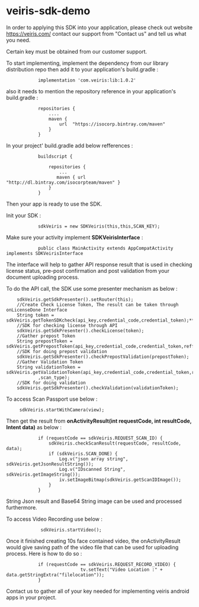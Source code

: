 # veiris-sdk-demo


In order to applying this SDK into your application, please check out website https://veiris.com/
contact our support from "Contact us" and tell us what you need.

Certain key must be obtained from our customer support.

To start implementing, implement the dependency from our library distribution repo then add it to 
your application's build.gradle :

                implementation 'com.veiris:lib:1.0.2'

also it needs to mention the repository reference in your application's build.gradle  :

                repositories {
                    ....
                    maven {
                        url  "https://isocorp.bintray.com/maven"
                    }
                }

In your project' build.gradle add below refferences :


                buildscript {
                
                    repositories {
                        ...
                       maven { url "http://dl.bintray.com/isocorpteam/maven" }
                    }
                }

Then your app is ready to use the SDK.


Init your SDK :

                sdkVeiris = new SDKVeiris(this,this,SCAN_KEY);
                
Make sure your activity implement **SDKVeirisInterface** :
    
                public class MainActivity extends AppCompatActivity implements SDKVeirisInterface
                
The interface will help to gather API response result that is used in checking license status,
pre-post confirmation and post validation from your document uploading process.

To do the API call, the SDK use some presenter mechanism as below :
 
        sdkVeiris.getSdkPresenter().setRouter(this);
        //Create Check License Token, The result can be taken through onLicenseDone Interface
        String token = sdkVeiris.getTokenSDKcheck(api_key,credential_code,credential_token);**
        //SDK for checking license through API
        sdkVeiris.getSdkPresenter().checkLicense(token);
        //Gather prepost Token
        String prepostToken = sdkVeiris.getPrepostToken(api_key,credential_code,credential_token,refference_id);**
        //SDK for doing prepost validation
        sdkVeiris.getSdkPresenter().checkPrepostValidation(prepostToken);
        //Gather Validation Token
        String validationToken = sdkVeiris.getValidationToken(api_key,credential_code,credential_token,refference_id
                ,scan_type);
        //SDK for doing validation
        sdkVeiris.getSdkPresenter().checkValidation(validationToken);

To access Scan Passport use below :

         sdkVeiris.startWithCamera(view);
         
Then get the result from **onActivityResult(int requestCode, int resultCode, Intent data)**
as below : 

                if (requestCode == sdkVeiris.REQUEST_SCAN_ID) {
                    sdkVeiris.checkScanResult(requestCode, resultCode, data);
                    if (sdkVeiris.SCAN_DONE) {
                        Log.v("json array string", sdkVeiris.getJsonResultString());
                        Log.v("IDscanned String", sdkVeiris.getImageString());
                        iv.setImageBitmap(sdkVeiris.getScanIDImage());
                    }
                }
                
String Json result and Base64 String image can be used and processed furthermore.



To access Video Recording use below :

                 sdkVeiris.startVideo();
                 
Once it finished creating 10s face contained video, the onActivityResult would give saving path of 
the video file that can be used for uploading process. Here is how to do so :
 
                if (requestCode == sdkVeiris.REQUEST_RECORD_VIDEO) {
                                tv.setText("Video Location :" + data.getStringExtra("filelocation"));
                }
                
                
Contact us to gather all of your key needed for implementing veiris android apps in your project.
